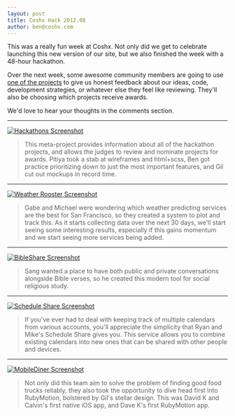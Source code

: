 ```yaml
---
layout: post
title: Coshx Hack 2012.08
author: ben@coshx.com
---
```

This was a really fun week at Coshx. Not only did we get to celebrate launching this new version of our site, but we also finished the week with a 48-hour hackathon.

Over the next week, some awesome community members are going to use [one of the projects](http://hackathons.coshx.com) to give us honest feedback about our ideas, code, development strategies, or whatever else they feel like reviewing. They'll also be choosing which projects receive awards.

We'd love to hear your thoughts in the comments section.

---

[![Hackathons Screenshot](http://i.imgur.com/eBBsC.png "Hackathons")](http://hackathons.coshx.com "Hackathons")

> This meta-project provides information about all of the hackathon projects, 
> and allows the judges to review and nominate projects for awards. 
> Pitiya took a stab at wireframes and html+scss, Ben got practice prioritizing 
> down to just the most important features, and Gil cut out mockups in record time.

---

[![Weather Rooster Screenshot](http://i.imgur.com/TIcLN.png "Weather Rooster")](http://weatherrooster.com "Weather Rooster")

> Gabe and Michael were wondering which weather predicting services are the best for 
> San Francisco, so they created a system to plot and track this. As it starts collecting 
> data over the next 30 days, we'll start seeing some interesting results, especially if this 
> gains momentum and we start seeing more services being added.

---

[![BibleShare Screenshot](http://i.imgur.com/IjiBz.png "BibleShare")](http://bible-share.herokuapp.com "BibleShare")

> Sang wanted a place to have both public and private conversations alongside Bible verses, 
> so he created this modern tool for social religious study.

---

[![Schedule Share Screenshot](http://i.imgur.com/MLp4U.png "Schedule Share")](http://scheduleshare.net "Schedule Share")

> If you've ever had to deal with keeping track of multiple calendars from various accounts, 
> you'll appreciate the simplicity that Ryan and Mike's Schedule Share gives you. 
> This service allows you to combine existing calendars into new ones that can be shared 
> with other people and devices.

---

[![MobileDiner Screenshot](http://i.imgur.com/tcdxG.png "MobileDiner")](http://motiondiner.com "Motion Diner")

> Not only did this team aim to solve the problem of finding good food trucks reliably, 
> they also took the opportunity to dive head first into RubyMotion, bolstered by 
> Gil's stellar design. 
> This was David K and Calvin's first native iOS app, and Dave K's first RubyMotion app.
